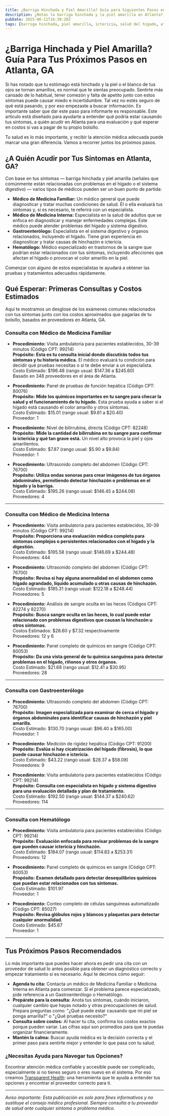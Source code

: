 ```yaml
---
title: ¿Barriga Hinchada y Piel Amarilla? Guía para Siguientes Pasos en tu Cuidado de Salud en Atlanta, GA  
description: ¿Notas la barriga hinchada y la piel amarilla en Atlanta? Aprende a quién acudir, procedimientos comunes y costos estimados para obtener la atención que necesitas.  
pubDate: 2025-06-11T16:39:20Z  
tags: [barriga hinchada, piel amarilla, ictericia, salud del hígado, atención médica en Atlanta, gastroenterología, medicina interna, medicina familiar, hematología]  
---
```


# ¿Barriga Hinchada y Piel Amarilla? Guía Para Tus Próximos Pasos en Atlanta, GA

Si has notado que tu estómago está hinchado y la piel o el blanco de tus ojos se tornan amarillos, es normal que te sientas preocupado. Sentirte más cansado de lo habitual, tener comezón y falta de apetito junto con estos síntomas puede causar miedo e incertidumbre. Tal vez no estés seguro de qué está pasando, y por eso empezaste a buscar información. Es importante saber que dar este paso para informarte es responsable. Este artículo está diseñado para ayudarte a entender qué podría estar causando tus síntomas, a quién acudir en Atlanta para una evaluación y qué esperar en costos si vas a pagar de tu propio bolsillo.

Tu salud es lo más importante, y recibir la atención médica adecuada puede marcar una gran diferencia. Vamos a recorrer juntos los próximos pasos.

## ¿A Quién Acudir por Tus Síntomas en Atlanta, GA?

Con base en tus síntomas — barriga hinchada y piel amarilla (señales que comúnmente están relacionadas con problemas en el hígado o el sistema digestivo) — varios tipos de médicos pueden ser un buen punto de partida:

- **Médico de Medicina Familiar:** Un médico general que puede diagnosticar y tratar muchas condiciones de salud. Él o ella evaluará tus síntomas y, si es necesario, te referirá con un especialista.  
- **Médico de Medicina Interna:** Especialista en la salud de adultos que se enfoca en diagnosticar y manejar enfermedades complejas. Este médico puede atender problemas del hígado y sistema digestivo.  
- **Gastroenterólogo:** Especialista en el sistema digestivo y órganos relacionados, incluyendo el hígado. Tiene gran experiencia en diagnosticar y tratar causas de hinchazón e ictericia.  
- **Hematólogo:** Médico especializado en trastornos de la sangre que podrían estar relacionados con tus síntomas, incluyendo afecciones que afectan el hígado o provocan el color amarillo en la piel.  

Comenzar con alguno de estos especialistas te ayudará a obtener las pruebas y tratamientos adecuados rápidamente.

## Qué Esperar: Primeras Consultas y Costos Estimados

Aquí te mostramos un desglose de los exámenes comunes relacionados con tus síntomas junto con los costos aproximados que pagarías de tu bolsillo, basados en proveedores en Atlanta, GA.

### Consulta con Médico de Medicina Familiar

- **Procedimiento:** Visita ambulatoria para pacientes establecidos, 30-39 minutos (Código CPT: 99214)  
  **Propósito:** **Esta es tu consulta inicial donde discutirás todos tus síntomas y tu historia médica.** El médico evaluará tu condición para decidir qué pruebas necesitas o si te debe enviar a un especialista.  
  Costo Estimado: $196.48 (rango usual: $147.36 a $245.60)  
  Basado en 348 proveedores en el área de Atlanta.

- **Procedimiento:** Panel de pruebas de función hepática (Código CPT: 80076)  
  **Propósito:** **Mide los químicos importantes en tu sangre para checar la salud y el funcionamiento de tu hígado.** Esta prueba ayuda a saber si el hígado está causando el color amarillo y otros síntomas.  
  Costo Estimado: $15.01 (rango usual: $9.61 a $20.40)  
  Proveedor: 1

- **Procedimiento:** Nivel de bilirrubina, directa (Código CPT: 82248)  
  **Propósito:** **Mide la cantidad de bilirrubina en tu sangre para confirmar la ictericia y qué tan grave está.** Un nivel alto provoca la piel y ojos amarillentos.  
  Costo Estimado: $7.87 (rango usual: $5.90 a $9.84)  
  Proveedor: 1

- **Procedimiento:** Ultrasonido completo del abdomen (Código CPT: 76700)  
  **Propósito:** **Utiliza ondas sonoras para crear imágenes de tus órganos abdominales, permitiendo detectar hinchazón o problemas en el hígado y la barriga.**  
  Costo Estimado: $195.26 (rango usual: $146.45 a $244.08)  
  Proveedores: 4

---

### Consulta con Médico de Medicina Interna

- **Procedimiento:** Visita ambulatoria para pacientes establecidos, 30-39 minutos (Código CPT: 99214)  
  **Propósito:** **Proporciona una evaluación médica completa para síntomas complejos o persistentes relacionados con el hígado y la digestión.**  
  Costo Estimado: $195.58 (rango usual: $146.69 a $244.48)  
  Proveedores: 444

- **Procedimiento:** Ultrasonido completo del abdomen (Código CPT: 76700)  
  **Propósito:** **Revisa si hay alguna anormalidad en el abdomen como hígado agrandado, líquido acumulado u otras causas de hinchazón.**  
  Costo Estimado: $185.31 (rango usual: $122.18 a $248.44)  
  Proveedores: 5

- **Procedimiento:** Análisis de sangre oculta en las heces (Códigos CPT: 82274 y 82270)  
  **Propósito:** **Busca sangre oculta en las heces, lo cual puede estar relacionado con problemas digestivos que causan la hinchazón u otros síntomas.**  
  Costos Estimados: $28.60 y $7.32 respectivamente  
  Proveedores: 12 y 6

- **Procedimiento:** Panel completo de químicos en sangre (Código CPT: 80053)  
  **Propósito:** **Da una vista general de tu química sanguínea para detectar problemas en el hígado, riñones y otros órganos.**  
  Costo Estimado: $21.68 (rango usual: $12.41 a $30.95)  
  Proveedores: 28

---

### Consulta con Gastroenterólogo

- **Procedimiento:** Ultrasonido completo del abdomen (Código CPT: 76700)  
  **Propósito:** **Imagen especializada para examinar de cerca el hígado y órganos abdominales para identificar causas de hinchazón y piel amarilla.**  
  Costo Estimado: $130.70 (rango usual: $96.40 a $165.00)  
  Proveedor: 1

- **Procedimiento:** Medición de rigidez hepática (Código CPT: 91200)  
  **Propósito:** **Evalúa si hay cicatrización del hígado (fibrosis), lo que puede causar hinchazón e ictericia.**  
  Costo Estimado: $43.22 (rango usual: $28.37 a $58.08)  
  Proveedores: 9

- **Procedimiento:** Visita ambulatoria para pacientes establecidos (Código CPT: 99214)  
  **Propósito:** **Consulta con especialista en hígado y sistema digestivo para una evaluación detallada y plan de tratamiento.**  
  Costo Estimado: $192.50 (rango usual: $144.37 a $240.62)  
  Proveedores: 114

---

### Consulta con Hematólogo

- **Procedimiento:** Visita ambulatoria para pacientes establecidos (Código CPT: 99214)  
  **Propósito:** **Evaluación enfocada para revisar problemas de la sangre que pueden causar ictericia y hinchazón.**  
  Costo Estimado: $184.07 (rango usual: $114.83 a $253.31)  
  Proveedores: 12

- **Procedimiento:** Panel completo de químicos en sangre (Código CPT: 80053)  
  **Propósito:** **Examen detallado para detectar desequilibrios químicos que puedan estar relacionados con tus síntomas.**  
  Costo Estimado: $101.97  
  Proveedor: 1

- **Procedimiento:** Conteo completo de células sanguíneas automatizado (Código CPT: 85027)  
  **Propósito:** **Revisa glóbulos rojos y blancos y plaquetas para detectar cualquier anormalidad.**  
  Costo Estimado: $45.67  
  Proveedor: 1

---

## Tus Próximos Pasos Recomendados

Lo más importante que puedes hacer ahora es pedir una cita con un proveedor de salud lo antes posible para obtener un diagnóstico correcto y empezar tratamiento si es necesario. Aquí te decimos cómo seguir:

- **Agenda tu cita:** Contacta un médico de Medicina Familiar o Medicina Interna en Atlanta para comenzar. Si el problema parece especializado, pide referencia a un Gastroenterólogo o Hematólogo.  
- **Prepárate para la consulta:** Anota tus síntomas, cuándo iniciaron, cualquier cambio que hayas notado y otras preocupaciones de salud. Prepara preguntas como: "¿Qué puede estar causando que mi piel se ponga amarilla?" o "¿Qué pruebas necesito?"  
- **Consulta sobre costos:** Al hacer tu cita, confirma los costos exactos porque pueden variar. Las cifras aquí son promedios para que te puedas organizar financieramente.  
- **Mantén la calma:** Buscar ayuda médica es la decisión correcta y el primer paso para sentirte mejor y entender lo que pasa con tu salud.

### ¿Necesitas Ayuda para Navegar tus Opciones?

Encontrar atención médica confiable y accesible puede ser complicado, especialmente si no tienes seguro o eres nuevo en el sistema. Por eso creamos [Transparent Health](https://transparenthealth.ai): una herramienta que te ayuda a entender tus opciones y encontrar el proveedor correcto para ti.

---

*Aviso importante: Esta publicación es solo para fines informativos y no sustituye el consejo médico profesional. Siempre consulta a tu proveedor de salud ante cualquier síntoma o problema médico.*